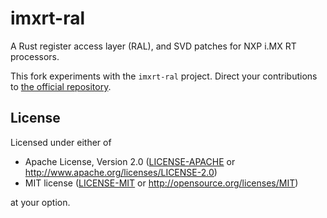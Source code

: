 # imxrt-ral

A Rust register access layer (RAL), and SVD patches for NXP i.MX RT processors.

This fork experiments with the `imxrt-ral` project. Direct your contributions
to [the official repository](https://github.com/imxrt-rs/imxrt-ral).

## License

Licensed under either of

- Apache License, Version 2.0 ([LICENSE-APACHE](LICENSE-APACHE) or
  http://www.apache.org/licenses/LICENSE-2.0)
- MIT license ([LICENSE-MIT](LICENSE-MIT) or http://opensource.org/licenses/MIT)

at your option.
